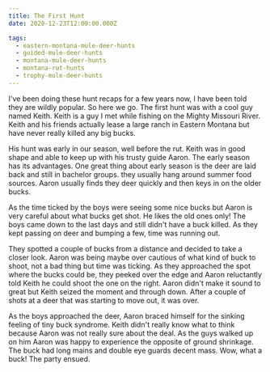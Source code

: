 ```yaml
---
title: The First Hunt
date: 2020-12-23T12:00:00.000Z

tags:
  - eastern-montana-mule-deer-hunts
  - guided-mule-deer-hunts
  - montana-mule-deer-hunts
  - montana-rut-hunts
  - trophy-mule-deer-hunts
---
```


I've been doing these hunt recaps for a few years now, I have been told they are wildly popular. So here we go. The first hunt was with a cool guy named Keith. Keith is a guy I met while fishing on the Mighty Missouri River. Keith and his friends actually lease a large ranch in Eastern Montana but have never really killed any big bucks.

His hunt was early in our season, well before the rut. Keith was in good shape and able to keep up with his trusty guide Aaron. The early season has its advantages. One great thing about early season is the deer are laid back and still in bachelor groups. they usually hang around summer food sources. Aaron usually finds they deer quickly and then keys in on the older bucks.

As the time ticked by the boys were seeing some nice bucks but Aaron is very careful about what bucks get shot. He likes the old ones only! The boys came down to the last days and still didn't have a buck killed. As they kept passing on deer and bumping a few, time was running out.

They spotted a couple of bucks from a distance and decided to take a closer look. Aaron was being maybe over cautious of what kind of buck to shoot, not a bad thing but time was ticking. As they approached the spot where the bucks could be, they peeked over the edge and Aaron reluctantly told Keith he could shoot the one on the right. Aaron didn't make it sound to great but Keith seized the moment and through down. After a couple of shots at a deer that was starting to move out, it was over.

As the boys approached the deer, Aaron braced himself for the sinking feeling of tiny buck syndrome. Keith didn't really know what to think because Aaron was not really sure about the deal. As the guys walked up on him Aaron was happy to experience the opposite of ground shrinkage. The buck had long mains and double eye guards decent mass. Wow, what a buck! The party ensued.
